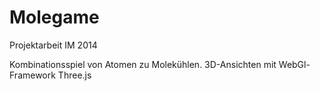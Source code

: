 Molegame
========

Projektarbeit IM 2014

Kombinationsspiel von Atomen zu Molekühlen. 3D-Ansichten mit WebGl-Framework Three.js

